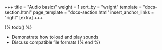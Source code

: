 +++
title = "Audio basics"
weight = 1
sort_by = "weight"
template = "docs-section.html"
page_template = "docs-section.html"
insert_anchor_links = "right"
[extra]
+++

{% todo() %}

* Demonstrate how to load and play sounds
* Discuss compatible file formats
{% end %}
